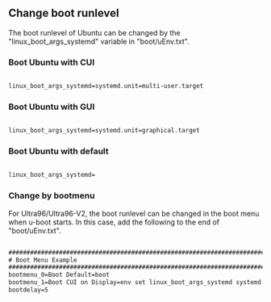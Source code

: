 ## Change boot runlevel

The boot runlevel of Ubuntu can be changed by the "linux_boot_args_systemd" variable in "boot/uEnv.txt".

### Boot Ubuntu with CUI

```text:boot/uEnv.txt

linux_boot_args_systemd=systemd.unit=multi-user.target

```

### Boot Ubuntu with GUI

```text:boot/uEnv.txt

linux_boot_args_systemd=systemd.unit=graphical.target

```

### Boot Ubuntu with default

```text:boot/uEnv.txt

linux_boot_args_systemd=

```

### Change by bootmenu

For Ultra96/Ultra96-V2, the boot runlevel can be changed in the boot menu when u-boot starts.
In this case, add the following to the end of "boot/uEnv.txt".

```text:boot/uEnv.txt

########################################################################
# Boot Menu Example
########################################################################
bootmenu_0=Boot Default=boot
bootmenu_1=Boot CUI on Display=env set linux_boot_args_systemd systemd.unit=multi-user.target && boot
bootdelay=5

```
